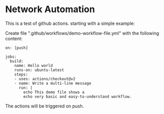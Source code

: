 # Network Automation

This is a test of github actions.
starting with a simple example:

Create file ".github/workflows/demo-workflow-file.yml" with the following content:
 
```
on: [push]

jobs:
  build:
    name: Hello world
    runs-on: ubuntu-latest
    steps:
    - uses: actions/checkout@v2
    - name: Write a multi-line message
      run: |
        echo This demo file shows a 
        echo very basic and easy-to-understand workflow.
```

The actions will be triggered on push.


